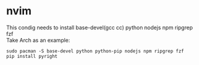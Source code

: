 # nvim
This condig needs to install base-devel(gcc cc) python nodejs npm ripgrep fzf<br>
Take Arch as an example:
```shell
sudo pacman -S base-devel python python-pip nodejs npm ripgrep fzf
pip install pyright
```


